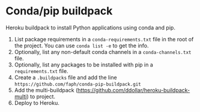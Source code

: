 Conda/pip buildpack
===================

Heroku buildpack to install Python applications using conda and pip.

1. List package requirements in a `conda-requirements.txt` file in the root
   of the project. You can use `conda list -e` to get the info.
2. Optionally, list any non-default conda channels in a `conda-channels.txt`
   file.
3. Optionally, list any packages to be installed with pip in a 
   `requirements.txt` file.
4. Create a `.buildpacks` file and add the line
   `https://github.com/faph/conda-pip-buildpack.git`
5. Add the multi-buildpack (https://github.com/ddollar/heroku-buildpack-multi)
   to project.
6. Deploy to Heroku.
